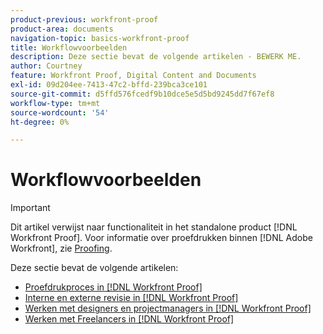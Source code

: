 ```yaml
---
product-previous: workfront-proof
product-area: documents
navigation-topic: basics-workfront-proof
title: Workflowvoorbeelden
description: Deze sectie bevat de volgende artikelen - BEWERK ME.
author: Courtney
feature: Workfront Proof, Digital Content and Documents
exl-id: 09d204ee-7413-47c2-bffd-239bca3ce101
source-git-commit: d5ffd576fcedf9b10dce5e5d5bd9245dd7f67ef8
workflow-type: tm+mt
source-wordcount: '54'
ht-degree: 0%

---
```


# Workflowvoorbeelden

>[!IMPORTANT]
>
>Dit artikel verwijst naar functionaliteit in het standalone product [!DNL Workfront Proof]. Voor informatie over proefdrukken binnen [!DNL Adobe Workfront], zie [Proofing](../../../review-and-approve-work/proofing/proofing.md).

Deze sectie bevat de volgende artikelen:

* [Proefdrukproces in [!DNL Workfront Proof]](../../../workfront-proof/wp-getstarted/workflow-examples/basic-proof-process.md)
* [Interne en externe revisie in [!DNL Workfront Proof]](../../../workfront-proof/wp-getstarted/workflow-examples/internal-external-review.md)
* [Werken met designers en projectmanagers in [!DNL Workfront Proof]](../../../workfront-proof/wp-getstarted/workflow-examples/work-designers-project-managers.md)
* [Werken met Freelancers in [!DNL Workfront Proof]](../../../workfront-proof/wp-getstarted/workflow-examples/work-freelancers.md)
